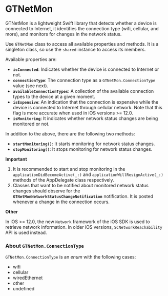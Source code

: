# GTNetMon

GTNetMon is a lightweight Swift library that detects whether a device is connected to Internet, it identifies the connection type (wifi, cellular, and more), and monitors for changes in the network status.

Use `GTNetMon` class to access all available properties and methods. It is a singleton class, so use the `shared` instance to access its members.

Available properties are:

 * **`isConnected`**: Indicates whether the device is connected to Internet or not.
 * **`connectionType`**: The connection type as a `GTNetMon.ConnectionType` value (see next).
 * **`availableConnectionTypes`**: A collection of the available connection types to the device at a given moment.
 * **`isExpensive`**: An indication that the connection is expensive while the device is connected to Internet through cellular network. Note that this flag is more accurate when used in iOS versions >= 12.0.
 * **`isMonitoring`**: It indicates whether network status changes are being monitored or not.

 In addition to the above, there are the following two methods:

 * **`startMonitoring()`**: It starts monitoring for network status changes.
 * **`stopMonitoring()`**: It stops monitoring for network status changes.

 **Important**

 1. It is recommended to start and stop monitoring in the `applicationDidBecomeActive(_:)` and `applicationWillResignActive(_:)` methods of the AppDelegate class respectively.
 2. Classes that want to be notified about monitored network status changes should observe for the **`GTNetMonNetworkStatusChangeNotification`** notification. It is posted whenever a change in the connection occurs.

 **Other**

In iOS >= 12.0, the new `Network` framework of the iOS SDK is used to retrieve network information. In older iOS versions, `SCNetworkReachability` API is used instead.

### About `GTNetMon.ConnectionType`

`GTNetMon.ConnectionType` is an *enum* with the following cases:

* wifi
* cellular
* wiredEthernet
* other
* undefined

